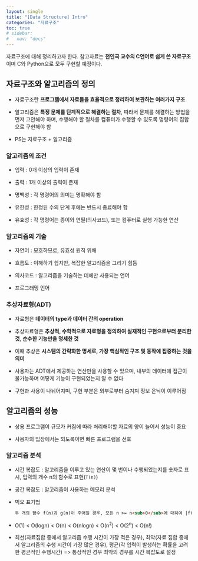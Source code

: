 ```yaml
---
layout: single
title: "[Data Structure] Intro"
categories: "자료구조"
toc: true
# sidebar:
#   nav: "docs"
---
```


자료구조에 대해 정리하고자 한다. 참고자료는 **천인국 교수의 C언어로 쉽게 쓴 자료구조**이며 C와 Python으로 모두 구현할 예정이다.

## 자료구조와 알고리즘의 정의

- 자료구조란 **프로그램에서 자료들을 효율적으로 정리하여 보관하는 여러가지 구조**

- 알고리즘은 **특정 문제를 단계적으로 해결하는 절차**, 따라서 문제를 해결하는 방법을 먼저 고안해야 하며, 수행해야 할 절차를 컴퓨터가 수행할 수 있도록 명령어의 집합으로 구현해야 함

- PS는 자료구조 + 알고리즘

### 알고리즘의 조건

- 입력 : 0개 이상의 입력이 존재

- 출력 : 1개 이상의 출력이 존재

- 명백성 : 각 명령어의 의미는 명확해야 함

- 유한성 : 한정된 수의 단계 후에는 반드시 종료해야 함

- 유효성 : 각 명령어는 종이와 연필(의사코드), 또는 컴퓨터로 실행 가능한 연산

### 알고리즘의 기술

- 자연어 : 모호하므로, 유효성 원칙 위배

- 흐름도 : 이해하기 쉽지만, 복잡한 알고리즘을 그리기 힘듬

- 의사코드 : 알고리즘을 기술하는 데에만 사용되는 언어

- 프로그래밍 언어

### 추상자료형(ADT)

- 자료형은 **데이터의 type과 데이터 간의 operation**

- 추상자료형은 **추상적, 수학적으로 자료형을 정의하여 실재적인 구현으로부터 분리한 것**, **순수한 기능만을 명세한 것**

- 이때 추상은 **시스템의 간략화한 명세로, 가장 핵심적인 구조 및 동작에 집중하는 것을 의미**

- 사용자는 ADT에서 제공하는 연산만을 사용할 수 있으며, 내부의 데이터에 접근이 불가능하며 어떻게 기능이 구현되었는지 알 수 없다

- 구현과 사용이 나뉘어지며, 구현 부분은 외부로부터 숨겨져 정보 은닉이 이루어짐

## 알고리즘의 성능

- 상용 프로그램이 규모가 커짐에 따라 처리해야할 자료의 양이 늘어서 성능이 중요

- 사용자의 입장에서는 되도록이면 빠른 프로그램을 선호

### 알고리즘 분석

- 시간 복잡도 : 알고리즘을 이루고 있는 연산이 몇 번이나 수행되었는지를 숫자로 표시, 입력의 개수 n의 함수로 표현(`T(n)`)

- 공간 복잡도 : 알고리즘이 사용하는 메모리 분석

- 빅오 표기법
  ```markdown
  두 개의 함수 f(n)과 g(n)이 주어질 경우, 모든 n >= n<sub>0</sub>에 대하여 |f(n)| <= c|g(n)|를 만족하는 두 상수 c와 n<sub>0</sub>이 있으면, F(n) = O(g(n)). 상한을 의미하기 때문에 여러 개의 기준이 나올 수 있으나, 최소 차수 함수로 정의해야 의미있음
  ```
- O(1) < O(logn) < O(n) < O(nlogn) < O(n<sup>2</sup>) < O(2<sup>n</sup>) < O(n!)

- 최선(자료집합 중에서 알고리즘 수행 시간이 가장 적은 경우), 최악(자료 집합 중에서 알고리즘의 수행 시간이 가장 많은 경우), 평균(각 입력이 발생하는 확률을 고려한 평균적인 수행시간) => 통상적인 경우 최악의 경우를 시간 복잡도로 설정
